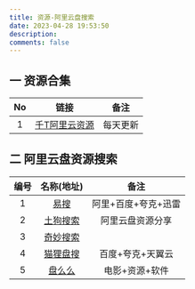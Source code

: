 ```yaml
---
title: 资源-阿里云盘搜索
date: 2023-04-28 19:53:50
description: 
comments: false
---
```


## 一 资源合集

|  No  |                             链接                             |   备注   |
| :--: | :----------------------------------------------------------: | :------: |
|  1   | [千T阿里云资源](https://docs.qq.com/sheet/DVXp5Q2dRTVRXb2VS) | 每天更新 |

## 二 阿里云盘资源搜索

| 编号 |               名称(地址)               |        备注         |
| :--: | :------------------------------------: | :-----------------: |
|  1   |       [易搜](https://yiso.fun/)        | 阿里+百度+夸克+迅雷 |
|  2   | [土狗搜索](https://www.tugousou.com/)  |  阿里云盘资源分享   |
|  3   | [奇妙搜索](https://magicalsearch.top/) |                     |
|  4   | [猫狸盘搜](https://www.alipansou.com/) |  百度+夸克+天翼云   |
|  5   | [盘么么](http://www.panmeme.com/query) |   电影+资源+软件    |

